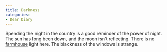 ```yaml
---
title: Darkness
categories:
- Dear Diary
---
```


Spending the night in the country is a good reminder of the power of night. The sun has long been down, and the moon isn't reflecting. There is no [farmhouse](http://www.littlesugarriverfarm.com/) light here. The blackness of the windows is strange.
